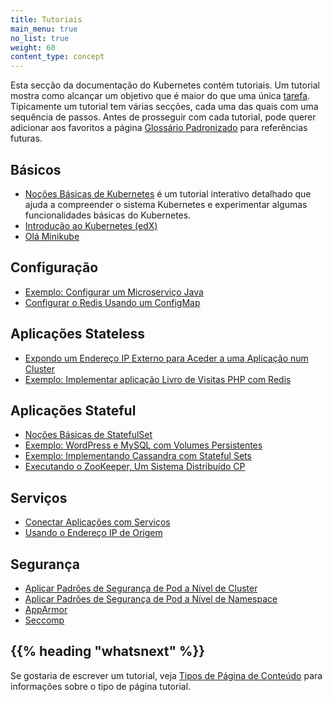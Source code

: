 ```yaml
---
title: Tutoriais
main_menu: true
no_list: true
weight: 60
content_type: concept
---
```


<!-- overview -->

Esta secção da documentação do Kubernetes contém tutoriais.
Um tutorial mostra como alcançar um objetivo que é maior do que uma única
[tarefa](/docs/tasks/). Tipicamente um tutorial tem várias secções,
cada uma das quais com uma sequência de passos.
Antes de prosseguir com cada tutorial, pode querer adicionar aos favoritos a página
[Glossário Padronizado](/docs/reference/glossary/) para referências futuras.

<!-- body -->

## Básicos

* [Noções Básicas de Kubernetes](/docs/tutorials/kubernetes-basics/) é um tutorial interativo detalhado que ajuda a compreender o sistema Kubernetes e experimentar algumas funcionalidades básicas do Kubernetes.
* [Introdução ao Kubernetes (edX)](https://www.edx.org/course/introduction-kubernetes-linuxfoundationx-lfs158x#)
* [Olá Minikube](/docs/tutorials/hello-minikube/)

## Configuração

* [Exemplo: Configurar um Microserviço Java](/docs/tutorials/configuration/configure-java-microservice/)
* [Configurar o Redis Usando um ConfigMap](/docs/tutorials/configuration/configure-redis-using-configmap/)

## Aplicações Stateless

* [Expondo um Endereço IP Externo para Aceder a uma Aplicação num Cluster](/docs/tutorials/stateless-application/expose-external-ip-address/)
* [Exemplo: Implementar aplicação Livro de Visitas PHP com Redis](/docs/tutorials/stateless-application/guestbook/)

## Aplicações Stateful

* [Noções Básicas de StatefulSet](/docs/tutorials/stateful-application/basic-stateful-set/)
* [Exemplo: WordPress e MySQL com Volumes Persistentes](/docs/tutorials/stateful-application/mysql-wordpress-persistent-volume/)
* [Exemplo: Implementando Cassandra com Stateful Sets](/docs/tutorials/stateful-application/cassandra/)
* [Executando o ZooKeeper, Um Sistema Distribuído CP](/docs/tutorials/stateful-application/zookeeper/)

## Serviços

* [Conectar Aplicações com Serviços](/docs/tutorials/services/connect-applications-service/)
* [Usando o Endereço IP de Origem](/docs/tutorials/services/source-ip/)

## Segurança

* [Aplicar Padrões de Segurança de Pod a Nível de Cluster](/docs/tutorials/security/cluster-level-pss/)
* [Aplicar Padrões de Segurança de Pod a Nível de Namespace](/docs/tutorials/security/ns-level-pss/)
* [AppArmor](/docs/tutorials/security/apparmor/)
* [Seccomp](/docs/tutorials/security/seccomp/)
## {{% heading "whatsnext" %}}

Se gostaria de escrever um tutorial, veja
[Tipos de Página de Conteúdo](/docs/contribute/style/page-content-types/)
para informações sobre o tipo de página tutorial.
